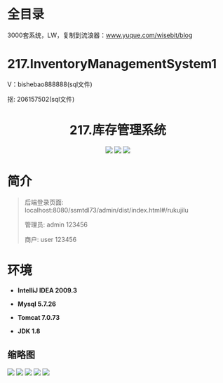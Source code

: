 # 全目录

3000套系统，LW，复制到流浪器：www.yuque.com/wisebit/blog

# 217.InventoryManagementSystem1

<p>V：bishebao888888(sql文件)</p>
<p>抠: 206157502(sql文件)</p>

<p><h1 align="center">217.库存管理系统</h1></p>


<p align="center">
	<img src="https://img.shields.io/badge/jdk-1.8-orange.svg"/>
    <img src="https://img.shields.io/badge/springboot-5.x-lightgrey.svg"/>
    <img src="https://img.shields.io/badge/vue-3.x-blue.svg"/>
</p>

# 简介
>
> 
>
> 后端登录页面: localhost:8080/ssmtdl73/admin/dist/index.html#/rukujilu
> 
> 管理员: admin 123456
> 
> 商户: user 123456


# 环境

- <b>IntelliJ IDEA 2009.3</b>

- <b>Mysql 5.7.26</b>

- <b>Tomcat 7.0.73</b>

- <b>JDK 1.8</b>




## 缩略图

![](https://bitwise.oss-cn-heyuan.aliyuncs.com/2024/9/10/d53a255d-43b2-4f05-be43-4d8803ca42e0.png)
![](https://bitwise.oss-cn-heyuan.aliyuncs.com/2024/9/10/4396f149-36ed-4583-81d0-3dd26996d2ca.png)
![](https://bitwise.oss-cn-heyuan.aliyuncs.com/2024/9/10/47c0ae11-6942-45ef-9daa-4f00003508d7.png)
![](https://bitwise.oss-cn-heyuan.aliyuncs.com/2024/9/10/14dca6b4-97d7-4aff-a93c-2792c6ec92b8.png)
![](https://bitwise.oss-cn-heyuan.aliyuncs.com/2024/9/10/bc8e2b14-192e-463d-8456-65d337d10c17.png)


